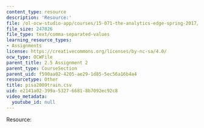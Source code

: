 ```yaml
---
content_type: resource
description: 'Resource:'
file: /ol-ocw-studio-app/courses/15-071-the-analytics-edge-spring-2017/e2141a02399a532766818b7092ec92c8_pisa2009train.csv
file_size: 247026
file_type: text/comma-separated-values
learning_resource_types:
- Assignments
license: https://creativecommons.org/licenses/by-nc-sa/4.0/
ocw_type: OCWFile
parent_title: 2.5 Assignment 2
parent_type: CourseSection
parent_uid: f590aa02-4205-ae29-1d85-5ec56a16b4a4
resourcetype: Other
title: pisa2009train.csv
uid: e2141a02-399a-5327-6681-8b7092ec92c8
video_metadata:
  youtube_id: null
---
```

Resource: